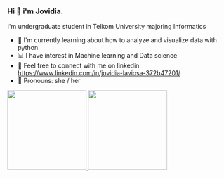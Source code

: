 ### Hi 👋 i'm Jovidia.
I'm undergraduate student in Telkom University majoring Informatics

- 🌼 I'm currently learning about how to analyze and visualize data with python  
- 📊 I have interest in Machine learning and Data science  
- 👾 Feel free to connect with me on linkedin https://www.linkedin.com/in/jovidia-laviosa-372b47201/
- 🌱 Pronouns: she / her


<p align="left">
<a href="https://github.com/jovidialaviosa">
  <img height="180em" src="https://github-readme-stats-eight-theta.vercel.app/api?username=jovidialaviosa&show_icons=true&theme=algolia&include_all_commits=true&count_private=true"/>
  <img height="180em" src="https://github-readme-stats-eight-theta.vercel.app/api/top-langs/?username=jovidialaviosa&layout=compact&langs_count=8&theme=algolia"/>
</a>
</p>
